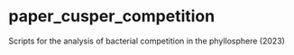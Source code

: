 # paper_cusper_competition
Scripts for the analysis of bacterial competition in the phyllosphere (2023)
